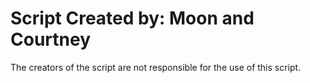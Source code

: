 # Script Created by: Moon and Courtney
The creators of the script are not responsible for the use of this script.

